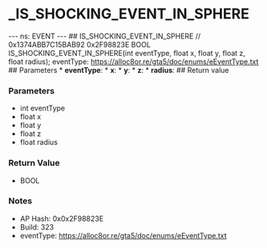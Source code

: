 # _IS_SHOCKING_EVENT_IN_SPHERE

--- ns: EVENT --- ## IS_SHOCKING_EVENT_IN_SPHERE  // 0x1374ABB7C15BAB92 0x2F98823E BOOL IS_SHOCKING_EVENT_IN_SPHERE(int eventType, float x, float y, float z, float radius);  eventType: https://alloc8or.re/gta5/doc/enums/eEventType.txt  ## Parameters * **eventType**: * **x**: * **y**: * **z**: * **radius**:  ## Return value

### Parameters
* int eventType
* float x
* float y
* float z
* float radius

### Return Value
* BOOL

### Notes
* AP Hash: 0x0x2F98823E
* Build: 323
* eventType: https://alloc8or.re/gta5/doc/enums/eEventType.txt

